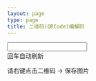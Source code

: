 ```yaml
---
layout: page
type: page
title: 二维码(QRCode)编解码
---
```

<div class="input-group mb-3" title="Popover title"
            data-container="body" data-toggle="popover" data-placement="bottom"
            data-content="底部的 Popover 中的一些内容">
  <input id="text" type="text" class="form-control" placeholder="" aria-label="Recipient" aria-describedby="basic-addon2">
  <div class="input-group-append">
    <span class="input-group-text" id="basic-addon2">回车自动刷新</span>
  </div>
</div>

<span class="badge badge-secondary" style="display:block" id="tips" >请右键点击二维码 -> 保存图片</span>
<div id="qrcode" style="width:300px; height:300px; margin-top:15px;"></div>

<!-- <button type="button" class="btn btn-primary glyphicon glyphicon-download" id='download'>Download</button> -->

<script type="text/javascript">

$(document).ready(function(){
    var qrcode = null;
function makeCode () {		
	let elText = $("#text").val();
	
	if (!elText) {
        // alert("Input a text");
        // $("[data-toggle='popover']").popover();
        $("#text").focus();
        $("#tips").hide()
		return;
    }
    
    $("#tips").show()
$('#qrcode').empty()

setTimeout(function(){ // if no delay, there will be empty
    qrcode = $("#qrcode").qrcode({width: 64,height: 64,text: elText})}
    , 500);

}

makeCode();

$("#text").
	on("blur", function () {
		makeCode();
	}).
	on("keydown", function (e) {
		if (e.keyCode == 13) {
			makeCode();
		}
    });

// $("#download").click(function(){
//     var canvas = qrcode.find('canvas').get(0)//$("#qrcode > canvas").first();
//     var img    = canvas.toDataURL("image/png");
//     window.location = img
// })
}
)
</script>
